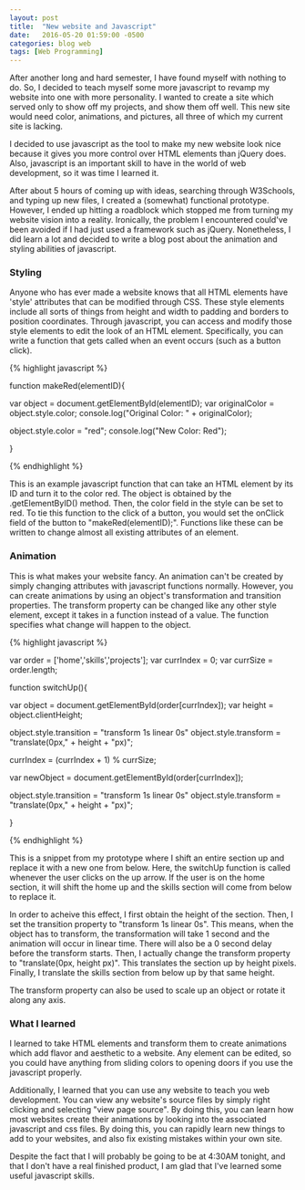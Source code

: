 ```yaml
---
layout: post
title:  "New website and Javascript"
date:   2016-05-20 01:59:00 -0500
categories: blog web
tags: [Web Programming]
---
```


After another long and hard semester, I have found myself
with nothing to do. So, I decided to teach myself some more javascript
to revamp my website into one with more personality. I wanted to create a
site which served only to show off my projects, and show them off well.
This new site would need color, animations, and pictures, all three of which
my current site is lacking.

I decided to use javascript as the tool to make my new website look nice because
it gives you more control over HTML elements than jQuery does. Also, javascript
is an important skill to have in the world of web development, so it was
time I learned it.

After about 5 hours of coming up with ideas, searching through W3Schools, and 
typing up new files, I created a (somewhat) functional prototype. However, I
ended up hitting a roadblock which stopped me from turning my website vision into
a reality. Ironically, the problem I encountered could've been avoided if I had
just used a framework such as jQuery. Nonetheless, I did learn a lot and decided to
write a blog post about the animation and styling abilities of javascript.

<h3> Styling </h3>

Anyone who has ever made a website knows that all HTML elements have 'style' attributes
that can be modified through CSS. These style elements include all sorts of 
things from height and width to padding and borders to position coordinates. Through
javascript, you can access and modify those style elements to edit the look of an 
HTML element. Specifically, you can write a function that gets called when an event occurs
(such as a button click).

{% highlight javascript %}

function makeRed(elementID){

  var object = document.getElementById(elementID);
  var originalColor = object.style.color;
  console.log("Original Color: " + originalColor);

  object.style.color = "red";
  console.log("New Color: Red");

}

{% endhighlight %}

This is an example javascript function that can take an HTML element by its ID
and turn it to the color red. The object is obtained by the .getElementByID() method.
Then, the color field in the style can be set to red. To tie this function to the click
of a button, you would set the onClick field of the button to "makeRed(elementID);".
Functions like these can be written to change almost all existing attributes of an element.

<h3> Animation </h3>

This is what makes your website fancy. An animation can't be created by simply
changing attributes with javascript functions normally. However, you can create
animations by using an object's transformation and transition properties. The transform
property can be changed like any other style element, except it takes in a function
instead of a value. The function specifies what change will happen to the object.

{% highlight javascript %}

var order = ['home','skills','projects'];
var currIndex = 0;
var currSize = order.length;

function switchUp(){

  var object = document.getElementById(order[currIndex]);
  var height = object.clientHeight;

  object.style.transition = "transform 1s linear 0s"
  object.style.transform = "translate(0px," + height + "px)";

  currIndex = (currIndex + 1) % currSize;

  var newObject  = document.getElementById(order[currIndex]);

  object.style.transition = "transform 1s linear 0s"
  object.style.transform = "translate(0px," + height + "px)";

}

{% endhighlight %}

This is a snippet from my prototype where I shift an entire section
up and replace it with a new one from below. Here, the switchUp function is called
whenever the user clicks on the up arrow. If the user is on the home section, it will
shift the home up and the skills section will come from below to replace it.

In order to acheive this effect, I first obtain the height of the section. Then,
I set the transition property to "transform 1s linear 0s". This means, when the object 
has to transform, the transformation will take 1 second and the animation will occur in
linear time. There will also be a 0 second delay before the transform starts. Then, I 
actually change the transform property to "translate(0px, height px)". This translates
the section up by height pixels. Finally, I translate the skills section from below up
by that same height.

The transform property can also be used to scale up an object or rotate it along any axis.

<h3> What I learned </h3>

I learned to take HTML elements and transform them to create animations which add
flavor and aesthetic to a website. Any element can be edited, so you could have anything from
sliding colors to opening doors if you use the javascript properly. 

Additionally, I learned that you can use any website to teach you web development. You can view
any website's source files by simply right clicking and selecting "view page source". By doing this,
you can learn how most websites create their animations by looking into the associated javascript
and css files. By doing this, you can rapidly learn new things to add to your websites, and also
fix existing mistakes within your own site. 

Despite the fact that I will probably be going to be at 4:30AM tonight, and that I don't have
a real finished product, I am glad that I've learned some useful javascript skills.

 
